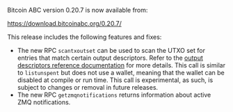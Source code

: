 Bitcoin ABC version 0.20.7 is now available from:

  <https://download.bitcoinabc.org/0.20.7/>

This release includes the following features and fixes:
 - The new RPC `scantxoutset` can be used to scan the UTXO set for entries
   that match certain output descriptors. Refer to the [output descriptors
   reference documentation](/doc/descriptors.md) for more details. This call
   is similar to `listunspent` but does not use a wallet, meaning that the
   wallet can be disabled at compile or run time. This call is experimental,
   as such, is subject to changes or removal in future releases.
 - The new RPC `getzmqnotifications` returns information about active ZMQ
   notifications.
